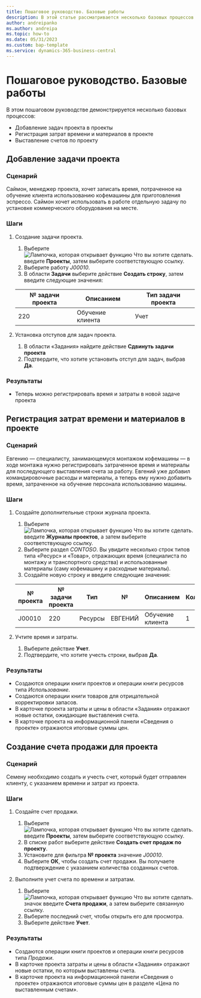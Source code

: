 ```yaml
---
title: Пошаговое руководство. Базовые работы
description: В этой статье рассматривается несколько базовых процессов в управлении проектов.
author: andreipanko
ms.author: andreipa
ms.topic: how-to
ms.date: 05/31/2023
ms.custom: bap-template
ms.service: dynamics-365-business-central
---
```

# Пошаговое руководство. Базовые работы

В этом пошаговом руководстве демонстрируется несколько базовых процессов:

- Добавление задач проекта в проекты
- Регистрация затрат времени и материалов в проекте
- Выставление счетов по проекту

## Добавление задачи проекта

### Сценарий  

Саймон, менеджер проекта, хочет записать время, потраченное на обучение клиента использованию кофемашины для приготовления эспрессо. Саймон хочет использовать в работе отдельную задачу по установке коммерческого оборудования на месте.

### Шаги

1. Создание задачи проекта.

    1. Выберите ![Лампочка, которая открывает функцию Что вы хотите сделать.](../../media/ui-search/search_small.png "Что вы хотите сделать") введите **Проекты**, затем выберите соответствующую ссылку.  
    2. Выберите работу *J00010*.
    3. В области **Задачи** выберите действие **Создать строку**, затем введите следующие значения:
 
    |№ задачи проекта|Описанием|Тип задачи проекта|
    |------------|-----------|-------------|  
    |220|Обучение клиента|Учет|

2. Установка отступов для задач проекта.
   1. В области «Задания» найдите действие **Сдвинуть задачи проекта**
   2. Подтвердите, что хотите установить отступ для задач, выбрав **Да**.

### Результаты

 - Теперь можно регистрировать время и затраты в новой задаче проекта

## Регистрация затрат времени и материалов в проекте

### Сценарий  

Евгению — специалисту, занимающемуся монтажом кофемашины — в ходе монтажа нужно регистрировать затраченное время и материалы для последующего выставления счета за работу. Евгений уже добавил командировочные расходы и материалы, а теперь ему нужно добавить время, затраченное на обучение персонала использованию машины.

### Шаги

1. Создайте дополнительные строки журнала проекта.

    1. Выберите ![Лампочка, которая открывает функцию Что вы хотите сделать.](../../media/ui-search/search_small.png "Что вы хотите сделать") введите **Журналы проектов**, а затем выберите соответствующую ссылку.  
    2. Выберите раздел *CONTOSO*. Вы увидите несколько строк типов типа «Ресурс» и «Товар», отражающих время (специалиста по монтажу и транспортного средства) и использованные материалы (саму кофемашину и расходные материалы).
    3. Создайте новую строку и введите следующие значения:
 
    |№ проекта|№ задачи проекта|Тип|№|Описанием|Количество|
    |-------|------------|----|---|-----------|--------|  
    |J00010|220|Ресурсы|ЕВГЕНИЙ|Обучение клиента|1|

2. Учтите время и затраты.
   1. Выберите действие **Учет**.
   2. Подтвердите, что хотите учесть строки, выбрав **Да**.

### Результаты

- Создаются операции книги проектов и операции книги ресурсов типа *Использование*.
- Создаются операции книги товаров для отрицательной корректировки запасов.
- В карточке проекта затраты и цены в области «Задания» отражают новые остатки, ожидающие выставления счета.
- В карточке проекта на информационной панели «Сведения о проекте» отражаются итоговые суммы цен.

## Создание счета продажи для проекта

### Сценарий  

Семену необходимо создать и учесть счет, который будет отправлен клиенту, с указанием времени и затрат из проекта.

### Шаги

1. Создайте счет продажи.

    1. Выберите ![Лампочка, которая открывает функцию Что вы хотите сделать.](../../media/ui-search/search_small.png "Что вы хотите сделать") введите **Проекты**, затем выберите соответствующую ссылку.  
    2. В списке работ выберите действие **Создать счет продаж по проекту**.
    3. Установите для фильтра **№ проекта** значение *J00010*.
    4. Выберите **ОК**, чтобы создать счет продажи. Вы получаете подтверждение с указанием количества созданных счетов.

2. Выполните учет счета по времени и затратам.

   1. Выберите ![Лампочка, которая открывает функцию Что вы хотите сделать.](../../media/ui-search/search_small.png "Что вы хотите сделать") значок введите **Счета продажи**, а затем выберите связанную ссылку.  
   2. Выберите последний счет, чтобы открыть его для просмотра.
   3. Выберите действие **Учет**.

### Результаты

- Создаются операции книги проектов и операции книги ресурсов типа *Продажи*.
- В карточке проекта затраты и цены в области «Задания» отражают новые остатки, по которым выставлены счета.
- В карточке проекта на информационной панели «Сведения о проекте» отражаются итоговые суммы цен в разделе «Цена по выставленным счетам».

